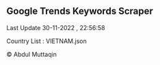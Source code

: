 

## Google Trends Keywords Scraper 
 
Last Update 30-11-2022 , 22:56:58

Country List :
VIETNAM.json



© Abdul Muttaqin 
